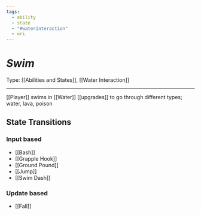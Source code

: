```yaml
---
tags:
  - ability
  - state
  - "#waterinteraction"
  - ori
---
```

# _Swim_

Type: [[Abilities and States]], [[Water Interaction]]

----


[[Player]] swims in [[Water]]
[[upgrades]] to go through different types; water, lava, poison


## State Transitions

### Input based

* [[Bash]]
* [[Grapple Hook]]
* [[Ground Pound]]
* [[Jump]]
* [[Swim Dash]]

### Update based

* [[Fall]]